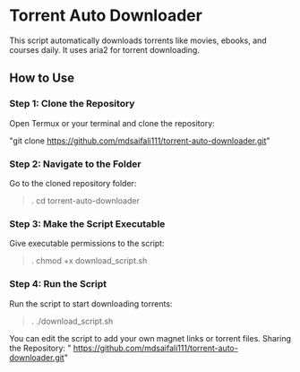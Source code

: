 # Torrent Auto Downloader

This script automatically downloads torrents like movies, ebooks, and courses daily. It uses aria2 for torrent downloading.

## How to Use

### Step 1: Clone the Repository
Open Termux or your terminal and clone the repository:

"git clone https://github.com/mdsaifali111/torrent-auto-downloader.git"

### Step 2: Navigate to the Folder
Go to the cloned repository folder:
  >.   cd torrent-auto-downloader


### Step 3: Make the Script Executable
Give executable permissions to the script:
>.   chmod +x download_script.sh

### Step 4: Run the Script
Run the script to start downloading torrents:
>.    ./download_script.sh

You can edit the script to add your own magnet links or torrent files.
Sharing the Repository: " https://github.com/mdsaifali111/torrent-auto-downloader.git"
